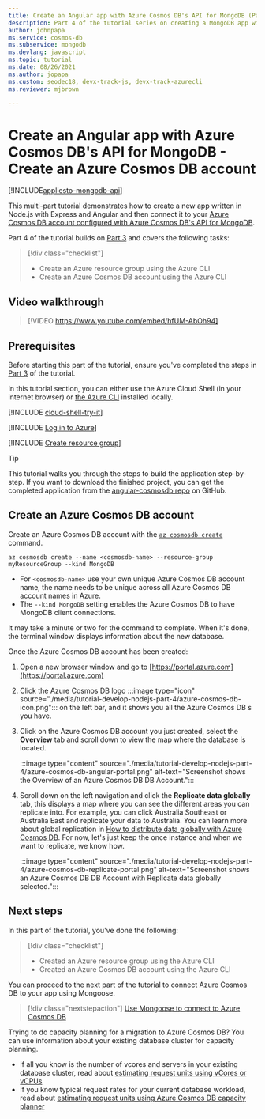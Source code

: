 ```yaml
---
title: Create an Angular app with Azure Cosmos DB's API for MongoDB (Part1)
description: Part 4 of the tutorial series on creating a MongoDB app with Angular and Node on Azure Cosmos DB using the exact same APIs you use for MongoDB 
author: johnpapa
ms.service: cosmos-db
ms.subservice: mongodb
ms.devlang: javascript
ms.topic: tutorial
ms.date: 08/26/2021
ms.author: jopapa
ms.custom: seodec18, devx-track-js, devx-track-azurecli
ms.reviewer: mjbrown

---
```

# Create an Angular app with Azure Cosmos DB's API for MongoDB - Create an Azure Cosmos DB account
[!INCLUDE[appliesto-mongodb-api](../includes/appliesto-mongodb-api.md)]

This multi-part tutorial demonstrates how to create a new app written in Node.js with Express and Angular and then connect it to your [Azure Cosmos DB account configured with Azure Cosmos DB's API for MongoDB](mongodb-introduction.md).

Part 4 of the tutorial builds on [Part 3](tutorial-develop-nodejs-part-3.md) and covers the following tasks:

> [!div class="checklist"]
> * Create an Azure resource group using the Azure CLI
> * Create an Azure Cosmos DB account using the Azure CLI

## Video walkthrough

> [!VIDEO https://www.youtube.com/embed/hfUM-AbOh94]

## Prerequisites

Before starting this part of the tutorial, ensure you've completed the steps in [Part 3](tutorial-develop-nodejs-part-3.md) of the tutorial. 

In this tutorial section, you can either use the Azure Cloud Shell (in your internet browser) or [the Azure CLI](/cli/azure/install-azure-cli) installed locally.

[!INCLUDE [cloud-shell-try-it](../../../includes/cloud-shell-try-it.md)]

[!INCLUDE [Log in to Azure](../../../includes/login-to-azure.md)]

[!INCLUDE [Create resource group](../../../includes/app-service-web-create-resource-group.md)]

> [!TIP]
> This tutorial walks you through the steps to build the application step-by-step. If you want to download the finished project, you can get the completed application from the [angular-cosmosdb repo](https://github.com/Azure-Samples/angular-cosmosdb) on GitHub.

## Create an Azure Cosmos DB account

Create an Azure Cosmos DB account with the [`az cosmosdb create`](/cli/azure/cosmosdb#az-cosmosdb-create) command.

```azurecli-interactive
az cosmosdb create --name <cosmosdb-name> --resource-group myResourceGroup --kind MongoDB
```

* For `<cosmosdb-name>` use your own unique Azure Cosmos DB account name, the name needs to be unique across all Azure Cosmos DB account names in Azure.
* The `--kind MongoDB` setting enables the Azure Cosmos DB to have MongoDB client connections.

It may take a minute or two for the command to complete. When it's done, the terminal window displays information about the new database. 

Once the Azure Cosmos DB account has been created:
1. Open a new browser window and go to [https://portal.azure.com](https://portal.azure.com)
1. Click the Azure Cosmos DB logo :::image type="icon" source="./media/tutorial-develop-nodejs-part-4/azure-cosmos-db-icon.png"::: on the left bar, and it shows you all the Azure Cosmos DB s you have.
1. Click on the Azure Cosmos DB account you just created, select the **Overview** tab and scroll down to view the map where the database is located. 

    :::image type="content" source="./media/tutorial-develop-nodejs-part-4/azure-cosmos-db-angular-portal.png" alt-text="Screenshot shows the Overview of an Azure Cosmos DB DB Account.":::

4. Scroll down on the left navigation and click the **Replicate data globally** tab, this displays a map where you can see the different areas you can replicate into. For example, you can click Australia Southeast or Australia East and replicate your data to Australia. You can learn more about global replication in [How to distribute data globally with Azure Cosmos DB](../distribute-data-globally.md). For now, let's just keep the once instance and when we want to replicate, we know how.

    :::image type="content" source="./media/tutorial-develop-nodejs-part-4/azure-cosmos-db-replicate-portal.png" alt-text="Screenshot shows an Azure Cosmos DB DB Account with Replicate data globally selected.":::

## Next steps

In this part of the tutorial, you've done the following:

> [!div class="checklist"]
> * Created an Azure resource group using the Azure CLI
> * Created an Azure Cosmos DB account using the Azure CLI

You can proceed to the next part of the tutorial to connect Azure Cosmos DB to your app using Mongoose.

> [!div class="nextstepaction"]
> [Use Mongoose to connect to Azure Cosmos DB](tutorial-develop-nodejs-part-5.md)

Trying to do capacity planning for a migration to Azure Cosmos DB? You can use information about your existing database cluster for capacity planning.
* If all you know is the number of vcores and servers in your existing database cluster, read about [estimating request units using vCores or vCPUs](../convert-vcore-to-request-unit.md) 
* If you know typical request rates for your current database workload, read about [estimating request units using Azure Cosmos DB capacity planner](estimate-ru-capacity-planner.md)
